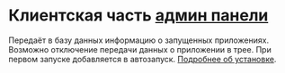 
# Клиентская часть [админ панели](https://github.com/WinnersDunice/dunice_desktop_admin) 
Передаёт в базу данных информацию о запущенных приложениях. \
Возможно отключение  передачи данных о приложении в трее. При первом запуске добавляется в автозапуск. [Подробнее об установке](https://github.com/WinnersDunice/dunice_desktop_admin/blob/main/README.md).
